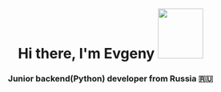 <h1 align="center">Hi there, I'm Evgeny 
<img src="https://github.com/blackcater/blackcater/raw/main/images/Hi.gif" height="100" width="90"></h1>
<h3 align="center">Junior backend(Python) developer from Russia 🇷🇺</h3>


